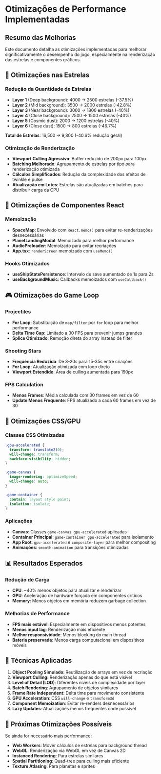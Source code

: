# Otimizações de Performance Implementadas

## Resumo das Melhorias

Este documento detalha as otimizações implementadas para melhorar significativamente o desempenho do jogo, especialmente na renderização das estrelas e componentes gráficos.

## 🌟 Otimizações nas Estrelas

### Redução da Quantidade de Estrelas

- **Layer 1** (Deep background): 4000 → 2500 estrelas (-37.5%)
- **Layer 2** (Mid background): 3500 → 2000 estrelas (-42.8%)
- **Layer 3** (Near background): 3000 → 1800 estrelas (-40%)
- **Layer 4** (Close background): 2500 → 1500 estrelas (-40%)
- **Layer 5** (Cosmic dust): 2000 → 1200 estrelas (-40%)
- **Layer 6** (Close dust): 1500 → 800 estrelas (-46.7%)

**Total de Estrelas**: 16,500 → 9,800 (-40.6% redução geral)

### Otimização de Renderização

- **Viewport Culling Agressivo**: Buffer reduzido de 200px para 100px
- **Batching Melhorado**: Agrupamento de estrelas por tipo para renderização otimizada
- **Cálculos Simplificados**: Redução da complexidade dos efeitos de twinkle e pulse
- **Atualização em Lotes**: Estrelas são atualizadas em batches para distribuir carga da CPU

## 🚀 Otimizações de Componentes React

### Memoização

- **SpaceMap**: Envolvido com `React.memo()` para evitar re-renderizações desnecessárias
- **PlanetLandingModal**: Memoizado para melhor performance
- **AudioPreloader**: Memoizado para evitar recriações
- **App.tsx**: `renderScreen` memoizado com `useMemo()`

### Hooks Otimizados

- **useShipStatePersistence**: Intervalo de save aumentado de 1s para 2s
- **useBackgroundMusic**: Callbacks memoizados com `useCallback()`

## 🎮 Otimizações do Game Loop

### Projectiles

- **For Loop**: Substituição de `map/filter` por `for` loop para melhor performance
- **Delta Time Cap**: Limitado a 30 FPS para prevenir jumps grandes
- **Splice Otimizado**: Remoção direta do array instead de filter

### Shooting Stars

- **Frequência Reduzida**: De 8-20s para 15-35s entre criações
- **For Loop**: Atualização otimizada com loop direto
- **Viewport Estendido**: Área de culling aumentada para 150px

### FPS Calculation

- **Menos Frames**: Média calculada com 30 frames em vez de 60
- **Update Menos Frequente**: FPS atualizado a cada 60 frames em vez de 30

## 🎨 Otimizações CSS/GPU

### Classes CSS Otimizadas

```css
.gpu-accelerated {
  transform: translateZ(0);
  will-change: transform;
  backface-visibility: hidden;
}

.game-canvas {
  image-rendering: optimizeSpeed;
  will-change: auto;
}

.game-container {
  contain: layout style paint;
  isolation: isolate;
}
```

### Aplicações

- **Canvas**: Classes `game-canvas gpu-accelerated` aplicadas
- **Container Principal**: `game-container gpu-accelerated` para isolamento
- **App Root**: `gpu-accelerated` e `composite-layer` para melhor compositing
- **Animações**: `smooth-animation` para transições otimizadas

## 📊 Resultados Esperados

### Redução de Carga

- **CPU**: ~40% menos objetos para atualizar e renderizar
- **GPU**: Aceleração de hardware forçada em componentes críticos
- **Memory**: Menos objetos em memória reduzem garbage collection

### Melhorias de Performance

- **FPS mais estável**: Especialmente em dispositivos menos potentes
- **Menos input lag**: Renderização mais eficiente
- **Melhor responsividade**: Menos blocking do main thread
- **Bateria preservada**: Menos carga computacional em dispositivos móveis

## 🔧 Técnicas Aplicadas

1. **Object Pooling Simulado**: Reutilização de arrays em vez de recriação
2. **Viewport Culling**: Renderização apenas do que está visível
3. **Level of Detail (LOD)**: Diferentes níveis de complexidade por layer
4. **Batch Rendering**: Agrupamento de objetos similares
5. **Frame Rate Independent**: Delta time para movimento consistente
6. **GPU Acceleration**: CSS `will-change` e `transform3d`
7. **Component Memoization**: Evitar re-renders desnecessários
8. **Lazy Updates**: Atualizações menos frequentes onde possível

## 🎯 Próximas Otimizações Possíveis

Se ainda for necessário mais performance:

- **Web Workers**: Mover cálculos de estrelas para background thread
- **WebGL**: Renderização via WebGL em vez de Canvas 2D
- **Instanced Rendering**: Para estrelas similares
- **Spatial Partitioning**: Quad-tree para culling mais eficiente
- **Texture Atlasing**: Para planetas e sprites
